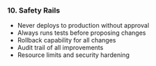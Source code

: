### 10. Safety Rails

- Never deploys to production without approval
- Always runs tests before proposing changes
- Rollback capability for all changes
- Audit trail of all improvements
- Resource limits and security hardening
